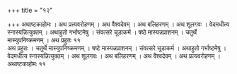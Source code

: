 +++
title = "१२"

+++
अथाष्टकाहोमः ।
अथ प्रत्यवरोहणम् । अथ वैश्वदेवम् । अथ बलिहरणम् । अथ शूलगवः । वेदमधीत्य
स्नास्यन्नित्युक्तम् । अथाहुतो गर्भाष्टमेषु । संवत्सरे चूडाकर्म । षष्ठे
मास्यन्नप्राशनम् । चतुर्थे मास्युपनिष्क्रमणम् । अथ प्रहुतः ११   
अथ प्रहुतः । चतुर्थे मास्युपनिष्क्रमणम् । षष्टे
मास्यन्नप्राशनम् । संवत्सरे चूडाकर्म ।
अथाहुतो गर्भाष्टमेषु । वेदमधीत्य स्नास्यन्नित्युक्तम् । अथ शूलगवः
। अथ बलिहरणम् । अथ वैश्वदेवम् । अथ प्रत्यवरोहणम् । अथाष्टकाहोमः ११   